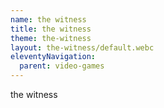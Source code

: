```yaml
---
name: the witness
title: the witness
theme: the-witness
layout: the-witness/default.webc
eleventyNavigation:
  parent: video-games
---
```


the witness